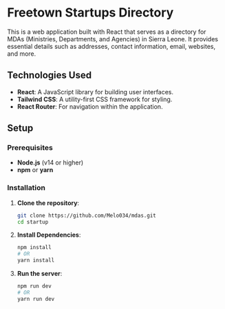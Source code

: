 
# Freetown Startups Directory

This is a web application built with React  that serves as a directory for MDAs (Ministries, Departments, and Agencies) in Sierra Leone. It provides essential details such as addresses, contact information, email, websites, and more. 

## Technologies Used

- **React**: A JavaScript library for building user interfaces.
- **Tailwind CSS**: A utility-first CSS framework for styling.
- **React Router**: For navigation within the application.

## Setup

### Prerequisites

- **Node.js** (v14 or higher)
- **npm** or **yarn**

### Installation

1. **Clone the repository**:
   ```bash
   git clone https://github.com/Melo034/mdas.git
   cd startup

2. **Install Dependencies**:

   ```bash
   npm install
   # OR
   yarn install

3. **Run the server**:
   ```bash
   npm run dev
   # OR
   yarn run dev
